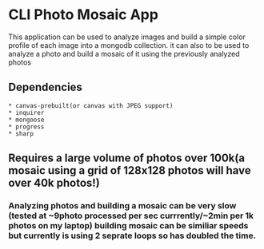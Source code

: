 # CLI Photo Mosaic App
This application can be used to analyze images and build a simple color profile of each image into a mongodb collection.
it can also to be used to analyze a photo and build a mosaic of it using the previously analyzed photos

## Dependencies
    * canvas-prebuilt(or canvas with JPEG support)
    * inquirer
    * mongoose
    * progress
    * sharp
    
## Requires a large volume of photos over 100k(a mosaic using a grid of 128x128 photos will have over 40k photos!)
### Analyzing photos and building a mosaic can be very slow (tested at ~9photo processed per sec currrently/~2min per 1k photos on my laptop) building mosaic can be similiar speeds but currently is using 2 seprate loops so has doubled the time.
  
